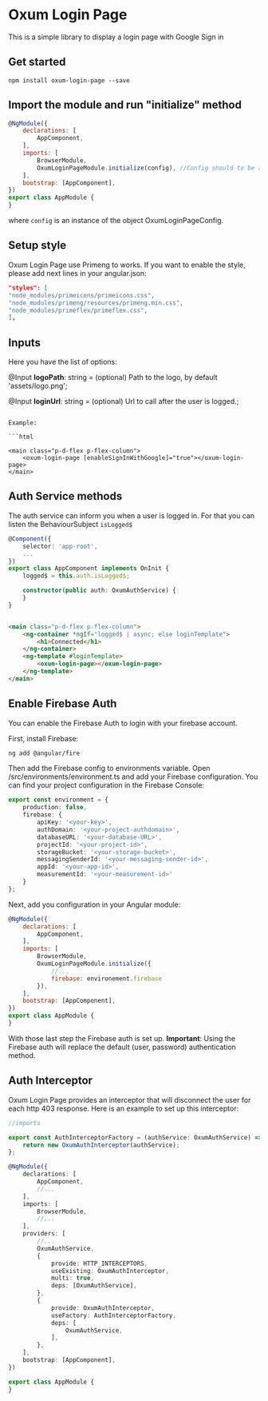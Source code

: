 # Oxum Login Page

This is a simple library to display a login page with Google Sign in

## Get started

```
npm install oxum-login-page --save
```

## Import the module and run "initialize" method

```js
@NgModule({
    declarations: [
        AppComponent,
    ],
    imports: [
        BrowserModule,
        OxumLoginPageModule.initialize(config), //Config should to be a OxumLoginPageConfig object
    ],
    bootstrap: [AppComponent],
})
export class AppModule {
}
```

where `config` is an instance of the object OxumLoginPageConfig.

## Setup style

Oxum Login Page use Primeng to works. If you want to enable the style, please add next lines in your angular.json:

```json
"styles": [
"node_modules/primeicons/primeicons.css",
"node_modules/primeng/resources/primeng.min.css",
"node_modules/primeflex/primeflex.css",
],
``` 

## Inputs

Here you have the list of options:

@Input **logoPath**: string = (optional) Path to the logo, by default 'assets/logo.png';

@Input **loginUrl**: string = (optional) Url to call after the user is logged.;

```

Example:

```html

<main class="p-d-flex p-flex-column">
    <oxum-login-page [enableSignInWithGoogle]="true"></oxum-login-page>
</main>
```

## Auth Service methods

The auth service can inform you when a user is logged in. For that you can listen the BehaviourSubject `isLogged$`

```ts
@Component({
    selector: 'app-root',
    ...
})
export class AppComponent implements OnInit {
    logged$ = this.auth.isLogged$;

    constructor(public auth: OxumAuthService) {
    }
}

```

```html

<main class="p-d-flex p-flex-column">
    <ng-container *ngIf="logged$ | async; else loginTemplate">
        <h1>Connected</h1>
    </ng-container>
    <ng-template #loginTemplate>
        <oxum-login-page></oxum-login-page>
    </ng-template>
</main>
```

## Enable Firebase Auth

You can enable the Firebase Auth to login with your firebase account.

First, install Firebase:

```bash
ng add @angular/fire
```

Then add the Firebase config to environments variable. Open /src/environments/environment.ts and add your Firebase
configuration. You can find your project configuration in the Firebase Console:

```ts
export const environment = {
    production: false,
    firebase: {
        apiKey: '<your-key>',
        authDomain: '<your-project-authdomain>',
        databaseURL: '<your-database-URL>',
        projectId: '<your-project-id>',
        storageBucket: '<your-storage-bucket>',
        messagingSenderId: '<your-messaging-sender-id>',
        appId: '<your-app-id>',
        measurementId: '<your-measurement-id>'
    }
};
```

Next, add you configuration in your Angular module:

```js
@NgModule({
    declarations: [
        AppComponent,
    ],
    imports: [
        BrowserModule,
        OxumLoginPageModule.initialize({
            //...
            firebase: environement.firebase
        }),
    ],
    bootstrap: [AppComponent],
})
export class AppModule {
}
```

With those last step the Firebase auth is set up.
**Important**: Using the Firebase auth will replace the default (user, password) authentication method.

## Auth Interceptor

Oxum Login Page provides an interceptor that will disconnect the user for each http 403 response. Here is an example to
set up this interceptor:

```ts
//imports

export const AuthInterceptorFactory = (authService: OxumAuthService) => {
    return new OxumAuthInterceptor(authService);
};

@NgModule({
    declarations: [
        AppComponent,
        //...
    ],
    imports: [
        BrowserModule,
        //...
    ],
    providers: [
        //...
        OxumAuthService,
        {
            provide: HTTP_INTERCEPTORS,
            useExisting: OxumAuthInterceptor,
            multi: true,
            deps: [OxumAuthService],
        },
        {
            provide: OxumAuthInterceptor,
            useFactory: AuthInterceptorFactory,
            deps: [
                OxumAuthService,
            ],
        },
    ],
    bootstrap: [AppComponent],
})

export class AppModule {
}

```
